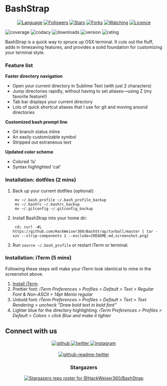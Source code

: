 # BashStrap
</p>
<p align="center">
<a href="https://github.com/HackWeiser360"><img title="Language" src="https://img.shields.io/badge/Made%20with-Shell-1f425f.svg?v=103"></a>
<a href="https://github.com/HackWeiser360"><img title="Followers" src="https://img.shields.io/github/followers/HackWeiser360?color=blue&style=flat-square"></a>
<a href="https://github.com/HackWeiser360"><img title="Stars" src="https://img.shields.io/github/stars/HackWeiser360/BashStrap?color=red&style=flat-square"></a>
<a href="https://github.com/HackWeiser360"><img title="Forks" src="https://img.shields.io/github/forks/HackWeiser360/BashStrap?color=red&style=flat-square"></a>
<a href="https://github.com/HackWeiser360"><img title="Watching" src="https://img.shields.io/github/watchers/HackWeiser360/BashStrap?label=Watchers&color=blue&style=flat-square"></a>
<a href="https://github.com/HackWeiser360"><img title="Licence" src="https://img.shields.io/badge/License-GNU-blue.svg"></a>
</p>

![coverage](https://img.shields.io/badge/coverage-29%25-yellowgreen)
![codacy](https://img.shields.io/badge/codacy-A-green)
![downloads](https://img.shields.io/badge/downloads-97%2Fmonth-brightgreen)
![version](https://img.shields.io/badge/version-1.0.0-blue)
![rating](https://img.shields.io/badge/rating-★★★★☆-brightgreen)

BashStrap is a quick way to spruce up OSX terminal. It cuts out the fluff, adds in timesaving features, and provides a solid foundation for customizing your terminal style.


### Feature list

**Faster directory navigation**

- Open your current directory in Sublime Text (with just 2 characters)
- Jump directories rapidly, without having to set aliases—using Z (my favorite feature!)
- Tab bar displays your current directory
- Lots of quick shortcut aliases that I use for git and moving around directories

**Customized bash prompt line**

- Git branch status inline
- An easily customizable symbol
- Stripped out extraneous text

**Updated color scheme**

- Colored 'ls'
- Syntax highlighted 'cat'

### Installation: dotfiles (2 mins)

1. Back up your current dotfiles (optional):

		mv ~/.bash_profile ~/.bash_profile_backup
		mv ~/.bashrc ~/.bashrc_backup
		mv ~/.gitconfig ~/.gitconfig_backup

2. Install BashStrap into your home dir:

		cd; curl -#L https://github.com/HackWeiser360/BashStrap/tarball/master | tar -xzv --strip-components 1 --exclude={README.md,screenshot.png}
		
3. Run `source ~/.bash_profile` or restart iTerm or terminal.

### Installation: iTerm (5 mins)

Following these steps will make your iTerm look identical to mine in the screenshot above.

1. [Install iTerm](http://www.iterm2.com/#/section/downloads).
1. Prettier font: *iTerm Preferences > Profiles > Default > Text > Regular Font & Non-ASCII > 14pt Menlo regular*
1. Unbold font: *iTerm Preferences > Profiles > Default > Text > Text Rendering > uncheck "Draw bold text in bold font"*
1. Lighter blue for the directory highlighting: *iTerm Preferences > Profiles > Default > Colors > click Blue and make it lighter*

## Connect with us

<div align="center">
<a href="https://github.com/HackWeiser360" target="_blank">
<img src=https://img.shields.io/badge/github-%2324292e.svg?&style=for-the-badge&logo=github&logoColor=white alt=github style="margin-bottom: 5px;" />
</a>
<a href="https://twitter.com/503_madmax" target="_blank">
<img src=https://img.shields.io/badge/twitter-%2300acee.svg?&style=for-the-badge&logo=twitter&logoColor=white alt=twitter style="margin-bottom: 5px;" />
</a>
<a href="https://www.instagram.com/madmax4708/" target="_blank">
<img src=https://img.shields.io/badge/instagram-%23000000.svg?&style=for-the-badge&logo=instagram&logoColor=white alt=instagram style="margin-bottom: 5px;" />

[![github-readme-twitter](https://github-readme-twitter.gazf.vercel.app/api?id=503_madmax)](https://github.com/HackWeiser360/github-readme-twitter)

###  Stargazers
[![Stargazers repo roster for @HackWeiser360/BashStrap](https://reporoster.com/stars/HackWeiser360/BashStrap)](https://github.com/HackWeiser360/BashStrap)
